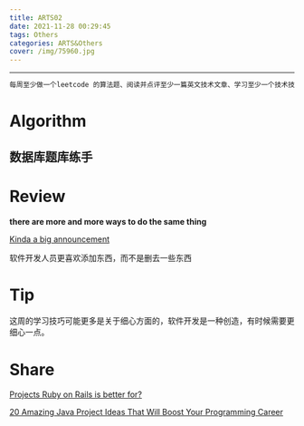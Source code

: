 ```yaml
---
title: ARTS02
date: 2021-11-28 00:29:45
tags: Others
categories: ARTS&Others
cover: /img/75960.jpg
---
```


---

```tex
每周至少做一个leetcode 的算法题、阅读并点评至少一篇英文技术文章、学习至少一个技术技巧、分享一篇有观点和思考的技术文章。（也就是 Algorithm、Review、Tip、Share 简称 ARTS）
```

# Algorithm

## 数据库题库练手

# Review

**there are more and more ways to do the same thing**

[Kinda a big announcement](https://www.joelonsoftware.com/2021/06/02/kinda-a-big-announcement/)

软件开发人员更喜欢添加东西，而不是删去一些东西

# Tip

这周的学习技巧可能更多是关于细心方面的，软件开发是一种创造，有时候需要更细心一点。

# Share

[Projects Ruby on Rails is better for?](https://activebridge.medium.com/projects-ruby-on-rails-is-better-for-tips-from-a-ror-tech-lead-cea7a3f50e6f)

[20 Amazing Java Project Ideas That Will Boost Your Programming Career](https://medium.com/javarevisited/20-amazing-java-project-ideas-that-will-boost-your-programming-career-75c4276f6f5)
